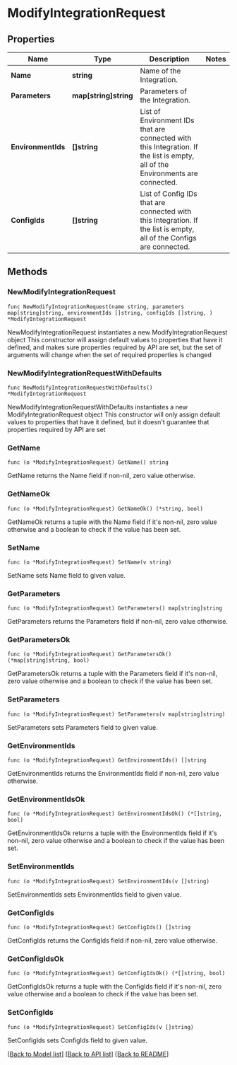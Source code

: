 # ModifyIntegrationRequest

## Properties

Name | Type | Description | Notes
------------ | ------------- | ------------- | -------------
**Name** | **string** | Name of the Integration. | 
**Parameters** | **map[string]string** | Parameters of the Integration. | 
**EnvironmentIds** | **[]string** | List of Environment IDs that are connected with this Integration. If the list is empty, all of the Environments are connected. | 
**ConfigIds** | **[]string** | List of Config IDs that are connected with this Integration. If the list is empty, all of the Configs are connected. | 

## Methods

### NewModifyIntegrationRequest

`func NewModifyIntegrationRequest(name string, parameters map[string]string, environmentIds []string, configIds []string, ) *ModifyIntegrationRequest`

NewModifyIntegrationRequest instantiates a new ModifyIntegrationRequest object
This constructor will assign default values to properties that have it defined,
and makes sure properties required by API are set, but the set of arguments
will change when the set of required properties is changed

### NewModifyIntegrationRequestWithDefaults

`func NewModifyIntegrationRequestWithDefaults() *ModifyIntegrationRequest`

NewModifyIntegrationRequestWithDefaults instantiates a new ModifyIntegrationRequest object
This constructor will only assign default values to properties that have it defined,
but it doesn't guarantee that properties required by API are set

### GetName

`func (o *ModifyIntegrationRequest) GetName() string`

GetName returns the Name field if non-nil, zero value otherwise.

### GetNameOk

`func (o *ModifyIntegrationRequest) GetNameOk() (*string, bool)`

GetNameOk returns a tuple with the Name field if it's non-nil, zero value otherwise
and a boolean to check if the value has been set.

### SetName

`func (o *ModifyIntegrationRequest) SetName(v string)`

SetName sets Name field to given value.


### GetParameters

`func (o *ModifyIntegrationRequest) GetParameters() map[string]string`

GetParameters returns the Parameters field if non-nil, zero value otherwise.

### GetParametersOk

`func (o *ModifyIntegrationRequest) GetParametersOk() (*map[string]string, bool)`

GetParametersOk returns a tuple with the Parameters field if it's non-nil, zero value otherwise
and a boolean to check if the value has been set.

### SetParameters

`func (o *ModifyIntegrationRequest) SetParameters(v map[string]string)`

SetParameters sets Parameters field to given value.


### GetEnvironmentIds

`func (o *ModifyIntegrationRequest) GetEnvironmentIds() []string`

GetEnvironmentIds returns the EnvironmentIds field if non-nil, zero value otherwise.

### GetEnvironmentIdsOk

`func (o *ModifyIntegrationRequest) GetEnvironmentIdsOk() (*[]string, bool)`

GetEnvironmentIdsOk returns a tuple with the EnvironmentIds field if it's non-nil, zero value otherwise
and a boolean to check if the value has been set.

### SetEnvironmentIds

`func (o *ModifyIntegrationRequest) SetEnvironmentIds(v []string)`

SetEnvironmentIds sets EnvironmentIds field to given value.


### GetConfigIds

`func (o *ModifyIntegrationRequest) GetConfigIds() []string`

GetConfigIds returns the ConfigIds field if non-nil, zero value otherwise.

### GetConfigIdsOk

`func (o *ModifyIntegrationRequest) GetConfigIdsOk() (*[]string, bool)`

GetConfigIdsOk returns a tuple with the ConfigIds field if it's non-nil, zero value otherwise
and a boolean to check if the value has been set.

### SetConfigIds

`func (o *ModifyIntegrationRequest) SetConfigIds(v []string)`

SetConfigIds sets ConfigIds field to given value.



[[Back to Model list]](../README.md#documentation-for-models) [[Back to API list]](../README.md#documentation-for-api-endpoints) [[Back to README]](../README.md)


